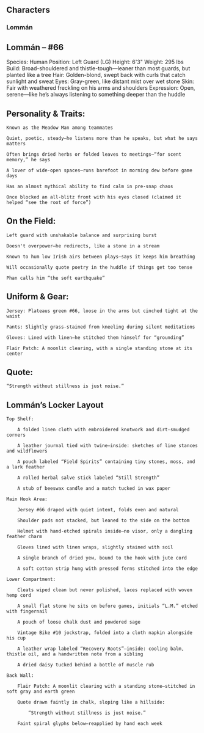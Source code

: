 ## **Characters**

### **Lommán**
## Lommán – #66

Species: Human
Position: Left Guard (LG)
Height: 6'3"
Weight: 295 lbs
Build: Broad-shouldered and thistle-tough—leaner than most guards, but planted like a tree
Hair: Golden-blond, swept back with curls that catch sunlight and sweat
Eyes: Gray-green, like distant mist over wet stone
Skin: Fair with weathered freckling on his arms and shoulders
Expression: Open, serene—like he’s always listening to something deeper than the huddle
## Personality & Traits:

    Known as the Meadow Man among teammates

    Quiet, poetic, steady—he listens more than he speaks, but what he says matters

    Often brings dried herbs or folded leaves to meetings—“for scent memory,” he says

    A lover of wide-open spaces—runs barefoot in morning dew before game days

    Has an almost mythical ability to find calm in pre-snap chaos

    Once blocked an all-blitz front with his eyes closed (claimed it helped “see the root of force”)

## On the Field:

    Left guard with unshakable balance and surprising burst

    Doesn't overpower—he redirects, like a stone in a stream

    Known to hum low Irish airs between plays—says it keeps him breathing

    Will occasionally quote poetry in the huddle if things get too tense

    Phan calls him “the soft earthquake”

## Uniform & Gear:

    Jersey: Plateaus green #66, loose in the arms but cinched tight at the waist

    Pants: Slightly grass-stained from kneeling during silent meditations

    Gloves: Lined with linen—he stitched them himself for “grounding”

    Flair Patch: A moonlit clearing, with a single standing stone at its center

## Quote:

    “Strength without stillness is just noise.”

## Lommán’s Locker Layout

    Top Shelf:

        A folded linen cloth with embroidered knotwork and dirt-smudged corners

        A leather journal tied with twine—inside: sketches of line stances and wildflowers

        A pouch labeled “Field Spirits” containing tiny stones, moss, and a lark feather

        A rolled herbal salve stick labeled “Still Strength”

        A stub of beeswax candle and a match tucked in wax paper

    Main Hook Area:

        Jersey #66 draped with quiet intent, folds even and natural

        Shoulder pads not stacked, but leaned to the side on the bottom

        Helmet with hand-etched spirals inside—no visor, only a dangling feather charm

        Gloves lined with linen wraps, slightly stained with soil

        A single branch of dried yew, bound to the hook with jute cord

        A soft cotton strip hung with pressed ferns stitched into the edge

    Lower Compartment:

        Cleats wiped clean but never polished, laces replaced with woven hemp cord

        A small flat stone he sits on before games, initials “L.M.” etched with fingernail

        A pouch of loose chalk dust and powdered sage

        Vintage Bike #10 jockstrap, folded into a cloth napkin alongside his cup

        A leather wrap labeled “Recovery Roots”—inside: cooling balm, thistle oil, and a handwritten note from a sibling

        A dried daisy tucked behind a bottle of muscle rub

    Back Wall:

        Flair Patch: A moonlit clearing with a standing stone—stitched in soft gray and earth green

        Quote drawn faintly in chalk, sloping like a hillside:

            “Strength without stillness is just noise.”

        Faint spiral glyphs below—reapplied by hand each week